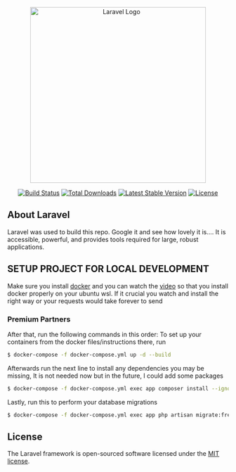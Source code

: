 <p align="center"><a href="https://laravel.com" target="_blank"><img src="https://raw.githubusercontent.com/laravel/art/master/logo-lockup/5%20SVG/2%20CMYK/1%20Full%20Color/laravel-logolockup-cmyk-red.svg" width="400" alt="Laravel Logo"></a></p>

<p align="center">
<a href="https://github.com/laravel/framework/actions"><img src="https://github.com/laravel/framework/workflows/tests/badge.svg" alt="Build Status"></a>
<a href="https://packagist.org/packages/laravel/framework"><img src="https://img.shields.io/packagist/dt/laravel/framework" alt="Total Downloads"></a>
<a href="https://packagist.org/packages/laravel/framework"><img src="https://img.shields.io/packagist/v/laravel/framework" alt="Latest Stable Version"></a>
<a href="https://packagist.org/packages/laravel/framework"><img src="https://img.shields.io/packagist/l/laravel/framework" alt="License"></a>
</p>

## About Laravel

Laravel was used to build this repo. Google it and see how lovely it is.... It is accessible, powerful, and provides tools required for large, robust applications.

## SETUP PROJECT FOR LOCAL DEVELOPMENT

Make sure you install [docker](https://docs.docker.com/engine/install/ubuntu/) and you can watch the [video](https://www.youtube.com/watch?v=2ezNqqaSjq8&t=488s) so that you install docker properly on your ubuntu wsl. If it crucial you watch and install the right way or your requests would take forever to send

### Premium Partners

After that, run the following commands in this order:
To set up your containers from the docker files/instructions there, run

```bash
$ docker-compose -f docker-compose.yml up -d --build
```

Afterwards run the next line to install any dependencies you may be missing, It is not needed now
but in the future, I could add some packages

```bash
$ docker-compose -f docker-compose.yml exec app composer install --ignore-platform-reqs
```

Lastly, run this to perform your database migrations

```bash
$ docker-compose -f docker-compose.yml exec app php artisan migrate:fresh

```

## License

The Laravel framework is open-sourced software licensed under the [MIT license](https://opensource.org/licenses/MIT).

